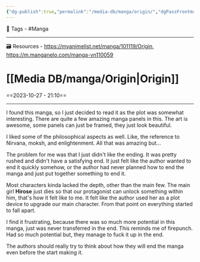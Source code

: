 ```yaml
---
{"dg-publish":true,"permalink":"/media-db/manga/origin/","dgPassFrontmatter":true,"noteIcon":"3","created":"2023-11-14T21:08:35.977+05:30","updated":"2023-12-10T09:58:27.735+05:30"}
---
```



🧶 Tags - #Manga

---
🗃 Resources - https://myanimelist.net/manga/101119/Origin, https://m.manganelo.com/manga-vn110059

# [[Media DB/manga/Origin\|Origin]]
==2023-10-27 - 21:10==

---
I found this manga, so I just decided to read it as the plot was somewhat interesting.
There are quite a few amazing manga panels in this. The art is awesome, some panels can just be framed, they just look beautiful.

I liked some of the philosophical aspects as well. Like, the reference to Nirvana, moksh, and enlightenment. All that was amazing but...

The problem for me was that I just didn't like the ending. It was pretty rushed and didn't have a satisfying end. It just felt like the author wanted to end it quickly somehow, or the author had never planned how to end the manga and just put together something to end it.

Most characters kinda lacked the depth, other than the main few. The main girl **Hirose** just dies so that our protagonist can unlock something within him, that's how it felt like to me. It felt like the author used her as a plot device to upgrade our main character. From that point on everything started to fall apart.

I find it frustrating, because there was so much more potential in this manga, just was never transferred in the end. This reminds me of firepunch. Had so much potential but, they manage to fuck it up in the end.

The authors should really try to think about how they will end the manga even before the start making it.